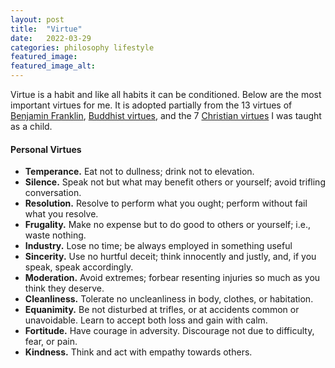 ```yaml
---
layout: post
title:  "Virtue"
date:   2022-03-29
categories: philosophy lifestyle
featured_image:  
featured_image_alt:
---
```


Virtue is a habit and like all habits it can be conditioned. Below are the most important virtues for me. It is adopted partially from the 13 virtues of [Benjamin Franklin][13-virtues], [Buddhist virtues][buddism], and the 7 [Christian virtues][2] I was taught as a child. 

#### Personal Virtues
- **Temperance.** Eat not to dullness; drink not to elevation. 
- **Silence.** Speak not but what may benefit others or yourself; avoid trifling conversation. 
- **Resolution.** Resolve to perform what you ought; perform without fail what you resolve. 
- **Frugality.** Make no expense but to do good to others or yourself; i.e., waste nothing. 
- **Industry.** Lose no time; be always employed in something useful
- **Sincerity.** Use no hurtful deceit; think innocently and justly, and, if you speak, speak accordingly. 
- **Moderation.** Avoid extremes; forbear resenting injuries so much as you think they deserve. 
- **Cleanliness.** Tolerate no uncleanliness in body, clothes, or habitation. 
- **Equanimity.** Be not disturbed at trifles, or at accidents common or unavoidable. Learn to accept both loss and gain with calm.
- **Fortitude.** Have courage in adversity. Discourage not due to difficulty, fear, or pain. 
- **Kindness.** Think and act with empathy towards others.

<!-- https://isi.org/intercollegiate-review/the-virtues-of-postmodernity/-->
[13-virtues]:	http://www.thirteenvirtues.com/
[2]:				https://en.wikipedia.org/wiki/Seven_virtues
[buddism]:		https://en.wikipedia.org/wiki/Virtue#Buddhism
